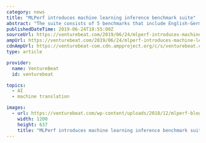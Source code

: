 ```yaml
---
category: news
title: "MLPerf introduces machine learning inference benchmark suite"
abstract: "The suite consists of 5 benchmarks that include English-German machine translations with the WMT English-German data set, 2 object detection benchmarks with the COCO data set, and 2 image ..."
publishedDateTime: 2019-06-24T18:55:00Z
sourceUrl: https://venturebeat.com/2019/06/24/mlperf-introduces-machine-learning-inference-benchmark-suite/
ampUrl: https://venturebeat.com/2019/06/24/mlperf-introduces-machine-learning-inference-benchmark-suite/amp/
cdnAmpUrl: https://venturebeat-com.cdn.ampproject.org/c/s/venturebeat.com/2019/06/24/mlperf-introduces-machine-learning-inference-benchmark-suite/amp/
type: article

provider:
  name: VentureBeat
  id: venturebeat

topics:
  - AI
  - machine translation

images:
  - url: https://venturebeat.com/wp-content/uploads/2018/12/mlperf-blog-1280x680@2x.jpg?w=1200&#038;strip=all
    width: 1200
    height: 637
    title: "MLPerf introduces machine learning inference benchmark suite"
---
```

